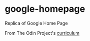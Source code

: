# google-homepage
Replica of Google Home Page

From The Odin Project's [curriculum](http://www.theodinproject.com/courses/web-development-101/lessons/html-css)
